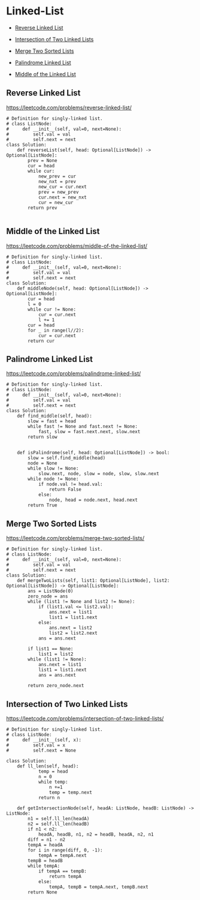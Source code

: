# Linked-List

+ [Reverse Linked List](#reverse-linked-list)

+ [Intersection of Two Linked Lists](#intersection-of-two-linked-lists)

+ [Merge Two Sorted Lists](#merge-two-sorted-lists)

+ [Palindrome Linked List](#palindrome-linked-list)

+ [Middle of the Linked List](#middle-of-the-linked-list)

## Reverse Linked List

<https://leetcode.com/problems/reverse-linked-list/>

```python3
# Definition for singly-linked list.
# class ListNode:
#     def __init__(self, val=0, next=None):
#         self.val = val
#         self.next = next
class Solution:
    def reverseList(self, head: Optional[ListNode]) -> Optional[ListNode]:
        prev = None
        cur = head
        while cur:
            new_prev = cur
            new_nxt = prev
            new_cur = cur.next
            prev = new_prev
            cur.next = new_nxt
            cur = new_cur
        return prev
            
```

## Middle of the Linked List

<https://leetcode.com/problems/middle-of-the-linked-list/>

```python3
# Definition for singly-linked list.
# class ListNode:
#     def __init__(self, val=0, next=None):
#         self.val = val
#         self.next = next
class Solution:
    def middleNode(self, head: Optional[ListNode]) -> Optional[ListNode]:
        cur = head
        l = 0
        while cur != None:
            cur = cur.next
            l += 1
        cur = head
        for _ in range(l//2):
            cur = cur.next
        return cur

```

## Palindrome Linked List

<https://leetcode.com/problems/palindrome-linked-list/>

```python3
# Definition for singly-linked list.
# class ListNode:
#     def __init__(self, val=0, next=None):
#         self.val = val
#         self.next = next
class Solution:
    def find_middle(self, head):
        slow = fast = head
        while fast != None and fast.next != None:
            fast, slow = fast.next.next, slow.next
        return slow


    def isPalindrome(self, head: Optional[ListNode]) -> bool:
        slow = self.find_middle(head)
        node = None
        while slow != None:
            slow.next, node, slow = node, slow, slow.next
        while node != None:
            if node.val != head.val:
                return False
            else:
                node, head = node.next, head.next
        return True

```

## Merge Two Sorted Lists

<https://leetcode.com/problems/merge-two-sorted-lists/>

```python3
# Definition for singly-linked list.
# class ListNode:
#     def __init__(self, val=0, next=None):
#         self.val = val
#         self.next = next
class Solution:
    def mergeTwoLists(self, list1: Optional[ListNode], list2: Optional[ListNode]) -> Optional[ListNode]:
        ans = ListNode(0)
        zero_node = ans
        while (list1 != None and list2 != None):
            if (list1.val <= list2.val):
                ans.next = list1
                list1 = list1.next
            else:
                ans.next = list2
                list2 = list2.next
            ans = ans.next

        if list1 == None:
            list1 = list2
        while (list1 != None):
            ans.next = list1
            list1 = list1.next
            ans = ans.next

        return zero_node.next

```

## Intersection of Two Linked Lists

<https://leetcode.com/problems/intersection-of-two-linked-lists/>

```python3
# Definition for singly-linked list.
# class ListNode:
#     def __init__(self, x):
#         self.val = x
#         self.next = None

class Solution:
    def ll_len(self, head):
            temp = head
            n = 0
            while temp:
                n +=1
                temp = temp.next
            return n

    def getIntersectionNode(self, headA: ListNode, headB: ListNode) -> ListNode:
        n1 = self.ll_len(headA)
        n2 = self.ll_len(headB)
        if n1 < n2:
            headA, headB, n1, n2 = headB, headA, n2, n1
        diff = n1 - n2
        tempA = headA
        for i in range(diff, 0, -1):
            tempA = tempA.next
        tempB = headB
        while tempA:
            if tempA == tempB:
                return tempA
            else:
                tempA, tempB = tempA.next, tempB.next
        return None

```
